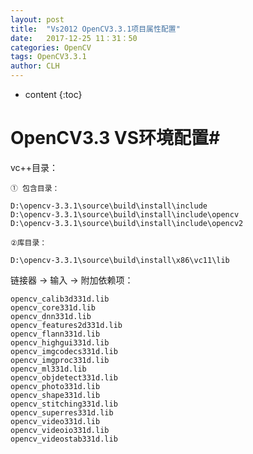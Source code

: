 ```yaml
---
layout: post
title:  "Vs2012 OpenCV3.3.1项目属性配置"
date:   2017-12-25 11：31：50
categories: OpenCV
tags: OpenCV3.3.1    
author: CLH
---
```


* content
{:toc}

# OpenCV3.3 VS环境配置#

	
	
vc++目录：   

	① 包含目录：
	 
	D:\opencv-3.3.1\source\build\install\include 
	D:\opencv-3.3.1\source\build\install\include\opencv 
	D:\opencv-3.3.1\source\build\install\include\opencv2
	
	②库目录： 
	
	D:\opencv-3.3.1\source\build\install\x86\vc11\lib


	
链接器 -> 输入 ->	附加依赖项： 
	
	opencv_calib3d331d.lib
	opencv_core331d.lib
	opencv_dnn331d.lib
	opencv_features2d331d.lib
	opencv_flann331d.lib
	opencv_highgui331d.lib
	opencv_imgcodecs331d.lib
	opencv_imgproc331d.lib
	opencv_ml331d.lib
	opencv_objdetect331d.lib
	opencv_photo331d.lib
	opencv_shape331d.lib
	opencv_stitching331d.lib
	opencv_superres331d.lib
	opencv_video331d.lib
	opencv_videoio331d.lib
	opencv_videostab331d.lib
